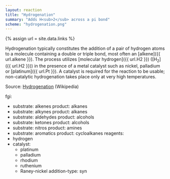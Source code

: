 ```yaml
---
layout: reaction
title: "Hydrogenation"
summary: "Adds H<sub>2</sub> across a pi bond"
scheme: "hydrogenation.png"
---
```

{% assign url = site.data.links %}

Hydrogenation typically constitutes the addition of a pair of hydrogen atoms to a molecule containing a double or triple bond, most often an [alkene]({{ url.alkene }}). The process utilizes [molecular hydrogen]({{ url.H2 }}) ([H<sub>2</sub>]({{ url.H2 }})) in the presence of a metal catalyst such as nickel, palladium or [platinum]({{ url.Pt }}). A catalyst is required for the reaction to be usable; non-catalytic hydrogenation takes place only at very high temperatures.

Source: [Hydrogenation](https://en.wikipedia.org/wiki/Hydrogenation) (Wikipedia)

fgi:
  - substrate: alkenes
    product: alkanes
  - substrate: alkynes
    product: alkanes
  - substrate: aldehydes
    product: alcohols
  - substrate: ketones
    product: alcohols
  - substrate: nitros
    product: amines
  - substrate: aromatics
    product: cycloalkanes
reagents:
  - hydrogen
  - catalyst:
    - platinum
    - palladium
    - rhodium
    - ruthenium
    - Raney-nickel
addition-type: syn